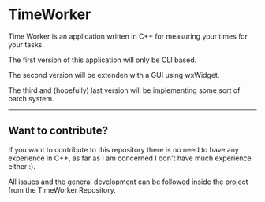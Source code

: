 # TimeWorker

Time Worker is an application written in C++ for measuring your times for your tasks.

The first version of this application will only be CLI based.

The second version will be extenden with a GUI using wxWidget.

The third and (hopefully) last version will be implementing some sort of batch system.

---
## Want to contribute?

If you want to contribute to this repository there is no need to have any experience in C++, as far as I am concerned I don't have much experience either :).

All issues and the general development can be followed inside the project from the TimeWorker Repository.
